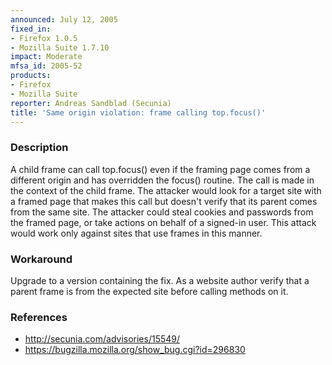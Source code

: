 ```yaml
---
announced: July 12, 2005
fixed_in:
- Firefox 1.0.5
- Mozilla Suite 1.7.10
impact: Moderate
mfsa_id: 2005-52
products:
- Firefox
- Mozilla Suite
reporter: Andreas Sandblad (Secunia)
title: 'Same origin violation: frame calling top.focus()'
---
```


<h3>Description</h3>

<p>A child frame can call top.focus() even if the framing page comes from a different
origin and has overridden the focus() routine. The call is made in the context
of the child frame. The attacker would look for a target site with a framed
page that makes this call but doesn't verify that its parent comes from the same
site. The attacker could steal cookies and passwords from the framed page, or
take actions on behalf of a signed-in user. This attack would work only against
sites that use frames in this manner.</p>

<h3>Workaround</h3>

<p>Upgrade to a version containing the fix. As a website author verify that a parent
frame is from the expected site before calling methods on it.</p>

<h3>References</h3>

<ul>
<li><a class="ex-ref" href="http://secunia.com/advisories/15549/">http://secunia.com/advisories/15549/</a></li>

<li><a href="https://bugzilla.mozilla.org/show_bug.cgi?id=296830">
https://bugzilla.mozilla.org/show_bug.cgi?id=296830</a></li>
</ul>




